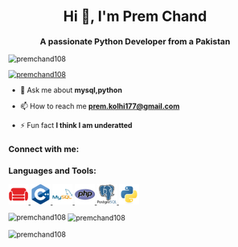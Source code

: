 <h1 align="center">Hi 👋, I'm Prem Chand</h1>
<h3 align="center">A passionate Python Developer from a Pakistan</h3>

<p align="left"> <img src="https://komarev.com/ghpvc/?username=premchand108&label=Profile%20views&color=0e75b6&style=flat" alt="premchand108" /> </p>

<p align="left"> <a href="https://github.com/ryo-ma/github-profile-trophy"><img src="https://github-profile-trophy.vercel.app/?username=premchand108" alt="premchand108" /></a> </p>

- 💬 Ask me about **mysql,python**

- 📫 How to reach me **prem.kolhi177@gmail.com**

- ⚡ Fun fact **I think I am underatted**

<h3 align="left">Connect with me:</h3>
<p align="left">
</p>

<h3 align="left">Languages and Tools:</h3>
<p align="left"> <a href="https://couchdb.apache.org/" target="_blank" rel="noreferrer"> <img src="https://raw.githubusercontent.com/devicons/devicon/0d6c64dbbf311879f7d563bfc3ccf559f9ed111c/icons/couchdb/couchdb-original.svg" alt="couchdb" width="40" height="40"/> </a> <a href="https://www.w3schools.com/cpp/" target="_blank" rel="noreferrer"> <img src="https://raw.githubusercontent.com/devicons/devicon/master/icons/cplusplus/cplusplus-original.svg" alt="cplusplus" width="40" height="40"/> </a> <a href="https://www.mysql.com/" target="_blank" rel="noreferrer"> <img src="https://raw.githubusercontent.com/devicons/devicon/master/icons/mysql/mysql-original-wordmark.svg" alt="mysql" width="40" height="40"/> </a> <a href="https://www.php.net" target="_blank" rel="noreferrer"> <img src="https://raw.githubusercontent.com/devicons/devicon/master/icons/php/php-original.svg" alt="php" width="40" height="40"/> </a> <a href="https://www.postgresql.org" target="_blank" rel="noreferrer"> <img src="https://raw.githubusercontent.com/devicons/devicon/master/icons/postgresql/postgresql-original-wordmark.svg" alt="postgresql" width="40" height="40"/> </a> <a href="https://www.python.org" target="_blank" rel="noreferrer"> <img src="https://raw.githubusercontent.com/devicons/devicon/master/icons/python/python-original.svg" alt="python" width="40" height="40"/> </a> </p>

<p><img align="left" src="https://github-readme-stats.vercel.app/api/top-langs?username=premchand108&show_icons=true&locale=en&layout=compact" alt="premchand108" /></p>

<p>&nbsp;<img align="center" src="https://github-readme-stats.vercel.app/api?username=premchand108&show_icons=true&locale=en" alt="premchand108" /></p>

<p><img align="center" src="https://github-readme-streak-stats.herokuapp.com/?user=premchand108&" alt="premchand108" /></p>

